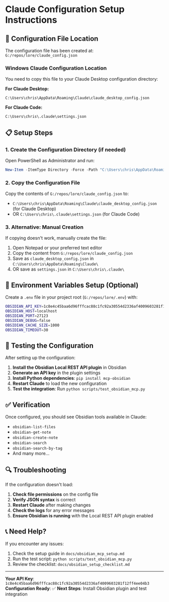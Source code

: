 # Claude Configuration Setup Instructions

## 📁 Configuration File Location

The configuration file has been created at: `G:/repos/lore/claude_config.json`

### Windows Claude Configuration Location

You need to copy this file to your Claude Desktop configuration directory:

**For Claude Desktop:**
```
C:\Users\chris\AppData\Roaming\Claude\claude_desktop_config.json
```

**For Claude Code:**
```
C:\Users\chris\.claude\settings.json
```

## 📋 Setup Steps

### 1. Create the Configuration Directory (if needed)
Open PowerShell as Administrator and run:
```powershell
New-Item -ItemType Directory -Force -Path "C:\Users\chris\AppData\Roaming\Claude"
```

### 2. Copy the Configuration File
Copy the contents of `G:/repos/lore/claude_config.json` to:
- `C:\Users\chris\AppData\Roaming\Claude\claude_desktop_config.json` (for Claude Desktop)
- OR `C:\Users\chris\.claude\settings.json` (for Claude Code)

### 3. Alternative: Manual Creation
If copying doesn't work, manually create the file:

1. Open Notepad or your preferred text editor
2. Copy the content from `G:/repos/lore/claude_config.json`
3. Save as `claude_desktop_config.json` in `C:\Users\chris\AppData\Roaming\Claude\`
4. OR save as `settings.json` in `C:\Users\chris\.claude\`

## 🔧 Environment Variables Setup (Optional)

Create a `.env` file in your project root (`G:/repos/lore/.env`) with:

```bash
OBSIDIAN_API_KEY=1c8e4c45baa6d96fffcac88c1fc92a30554d2336af4009603281f12ff4ee04b3
OBSIDIAN_HOST=localhost
OBSIDIAN_PORT=27123
OBSIDIAN_DEBUG=false
OBSIDIAN_CACHE_SIZE=1000
OBSIDIAN_TIMEOUT=30
```

## 🧪 Testing the Configuration

After setting up the configuration:

1. **Install the Obsidian Local REST API plugin** in Obsidian
2. **Generate an API key** in the plugin settings
3. **Install Python dependencies**: `pip install mcp-obsidian`
4. **Restart Claude** to load the new configuration
5. **Test the integration**: Run `python scripts/test_obsidian_mcp.py`

## ✅ Verification

Once configured, you should see Obsidian tools available in Claude:
- `obsidian-list-files`
- `obsidian-get-note`
- `obsidian-create-note`
- `obsidian-search`
- `obsidian-search-by-tag`
- And many more...

## 🔍 Troubleshooting

If the configuration doesn't load:

1. **Check file permissions** on the config file
2. **Verify JSON syntax** is correct
3. **Restart Claude** after making changes
4. **Check the logs** for any error messages
5. **Ensure Obsidian is running** with the Local REST API plugin enabled

## 📞 Need Help?

If you encounter any issues:
1. Check the setup guide in `docs/obsidian_mcp_setup.md`
2. Run the test script: `python scripts/test_obsidian_mcp.py`
3. Review the checklist: `docs/obsidian_setup_checklist.md`

---

**Your API Key**: `1c8e4c45baa6d96fffcac88c1fc92a30554d2336af4009603281f12ff4ee04b3`
**Configuration Ready**: ✅
**Next Steps**: Install Obsidian plugin and test integration